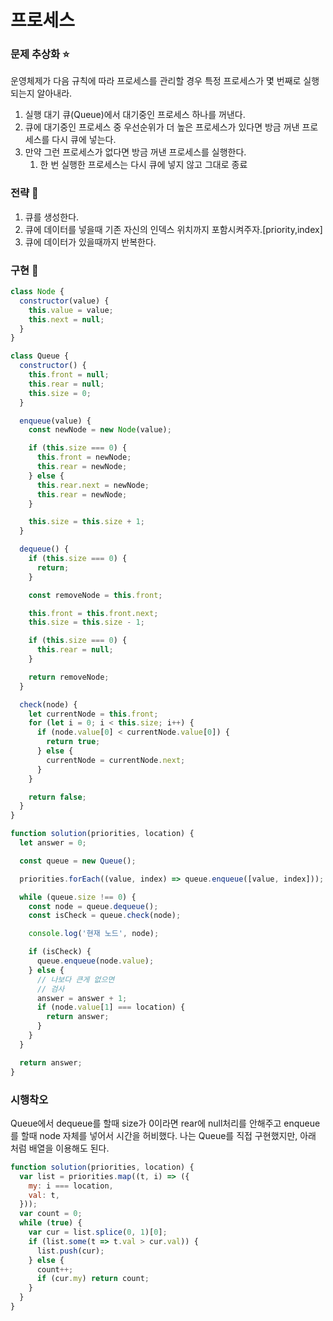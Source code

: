# 프로세스

### 문제 추상화 ⭐

운영체제가 다음 규칙에 따라 프로세스를 관리할 경우 특정 프로세스가 몇 번째로 실행되는지 알아내라.

1. 실행 대기 큐(Queue)에서 대기중인 프로세스 하나를 꺼낸다.
2. 큐에 대기중인 프로세스 중 우선순위가 더 높은 프로세스가 있다면 방금 꺼낸 프로세스를 다시 큐에 넣는다.
3. 만약 그런 프로세스가 없다면 방금 꺼낸 프로세스를 실행한다.
   1. 한 번 실행한 프로세스는 다시 큐에 넣지 않고 그대로 종료

### 전략 🔧

1. 큐를 생성한다.
2. 큐에 데이터를 넣을때 기존 자신의 인덱스 위치까지 포함시켜주자.[priority,index]
3. 큐에 데이터가 있을때까지 반복한다.

### 구현 🔨

```jsx
class Node {
  constructor(value) {
    this.value = value;
    this.next = null;
  }
}

class Queue {
  constructor() {
    this.front = null;
    this.rear = null;
    this.size = 0;
  }

  enqueue(value) {
    const newNode = new Node(value);

    if (this.size === 0) {
      this.front = newNode;
      this.rear = newNode;
    } else {
      this.rear.next = newNode;
      this.rear = newNode;
    }

    this.size = this.size + 1;
  }

  dequeue() {
    if (this.size === 0) {
      return;
    }

    const removeNode = this.front;

    this.front = this.front.next;
    this.size = this.size - 1;

    if (this.size === 0) {
      this.rear = null;
    }

    return removeNode;
  }

  check(node) {
    let currentNode = this.front;
    for (let i = 0; i < this.size; i++) {
      if (node.value[0] < currentNode.value[0]) {
        return true;
      } else {
        currentNode = currentNode.next;
      }
    }

    return false;
  }
}

function solution(priorities, location) {
  let answer = 0;

  const queue = new Queue();

  priorities.forEach((value, index) => queue.enqueue([value, index]));

  while (queue.size !== 0) {
    const node = queue.dequeue();
    const isCheck = queue.check(node);

    console.log('현재 노드', node);

    if (isCheck) {
      queue.enqueue(node.value);
    } else {
      // 나보다 큰게 없으면
      // 검사
      answer = answer + 1;
      if (node.value[1] === location) {
        return answer;
      }
    }
  }

  return answer;
}
```

### 시행착오

Queue에서 dequeue를 할때 size가 0이라면 rear에 null처리를 안해주고 enqueue를 할때 node 자체를 넣어서 시간을 허비했다.
나는 Queue를 직접 구현했지만, 아래 처럼 배열을 이용해도 된다.

```js
function solution(priorities, location) {
  var list = priorities.map((t, i) => ({
    my: i === location,
    val: t,
  }));
  var count = 0;
  while (true) {
    var cur = list.splice(0, 1)[0];
    if (list.some(t => t.val > cur.val)) {
      list.push(cur);
    } else {
      count++;
      if (cur.my) return count;
    }
  }
}
```
